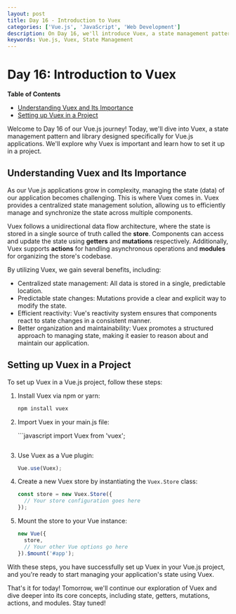 ```yaml
---
layout: post
title: Day 16 - Introduction to Vuex
categories: ['Vue.js', 'JavaScript', 'Web Development']
description: On Day 16, we'll introduce Vuex, a state management pattern and library for Vue.js applications. We'll understand the importance of Vuex and learn how to set it up in a project.
keywords: Vue.js, Vuex, State Management
---
```

# Day 16: Introduction to Vuex

**Table of Contents**
- [Understanding Vuex and Its Importance](#understanding-vuex-and-its-importance)
- [Setting up Vuex in a Project](#setting-up-vuex-in-a-project)

Welcome to Day 16 of our Vue.js journey! Today, we'll dive into Vuex, a state management pattern and library designed specifically for Vue.js applications. We'll explore why Vuex is important and learn how to set it up in a project.

## Understanding Vuex and Its Importance

As our Vue.js applications grow in complexity, managing the state (data) of our application becomes challenging. This is where Vuex comes in. Vuex provides a centralized state management solution, allowing us to efficiently manage and synchronize the state across multiple components.

Vuex follows a unidirectional data flow architecture, where the state is stored in a single source of truth called the **store**. Components can access and update the state using **getters** and **mutations** respectively. Additionally, Vuex supports **actions** for handling asynchronous operations and **modules** for organizing the store's codebase.

By utilizing Vuex, we gain several benefits, including:

- Centralized state management: All data is stored in a single, predictable location.
- Predictable state changes: Mutations provide a clear and explicit way to modify the state.
- Efficient reactivity: Vue's reactivity system ensures that components react to state changes in a consistent manner.
- Better organization and maintainability: Vuex promotes a structured approach to managing state, making it easier to reason about and maintain our application.

## Setting up Vuex in a Project

To set up Vuex in a Vue.js project, follow these steps:

1. Install Vuex via npm or yarn:

   ```bash
   npm install vuex

   ```

2. Import Vuex in your main.js file:

   ​```javascript
   import Vuex from 'vuex';
   ```

3. Use Vuex as a Vue plugin:

   ```javascript
   Vue.use(Vuex);
   ```

4. Create a new Vuex store by instantiating the `Vuex.Store` class:

   ```javascript
   const store = new Vuex.Store({
     // Your store configuration goes here
   });
   ```

5. Mount the store to your Vue instance:

   ```javascript
   new Vue({
     store,
     // Your other Vue options go here
   }).$mount('#app');
   ```

With these steps, you have successfully set up Vuex in your Vue.js project, and you're ready to start managing your application's state using Vuex.

That's it for today! Tomorrow, we'll continue our exploration of Vuex and dive deeper into its core concepts, including state, getters, mutations, actions, and modules. Stay tuned!